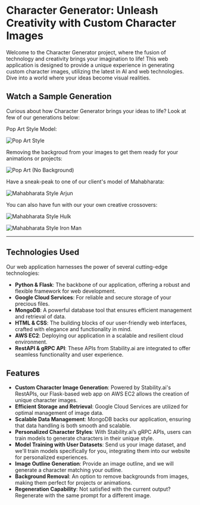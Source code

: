 # Character Generator: Unleash Creativity with Custom Character Images

Welcome to the Character Generator project, where the fusion of technology and creativity brings your imagination to life! This web application is designed to provide a unique experience in generating custom character images, utilizing the latest in AI and web technologies. Dive into a world where your ideas become visual realities.

## Watch a Sample Generation
Curious about how Character Generator brings your ideas to life? Look at few of our generations below:

Pop Art Style Model:

![Pop Art Style](https://github.com/Addy-codes/character-generator/assets/72205091/47134388-c16c-4abf-a351-6fb633dcd3bb)

Removing the backgroud from your images to get them ready for your animations or projects:

![Pop Art (No Background)](https://github.com/Addy-codes/character-generator/assets/72205091/c4627a79-7f54-4e91-90c0-91b252af6d79)

Have a sneak-peak to one of our client's model of Mahabharata:

![Mahabharata Style Arjun](https://github.com/Addy-codes/character-generator/assets/72205091/e850ef9b-591d-4404-97c7-beff3b5bd5b2)

You can also have fun with our your own creative crossovers:

![Mahabharata Style Hulk](https://github.com/Addy-codes/character-generator/assets/72205091/17b72344-6982-4a28-a611-2b335952953e)

![Mahabharata Style Iron Man](https://github.com/Addy-codes/character-generator/assets/72205091/502bfbf0-4916-48e3-888e-1d0e164def33)

---

## Technologies Used
Our web application harnesses the power of several cutting-edge technologies:
- **Python & Flask**: The backbone of our application, offering a robust and flexible framework for web development.
- **Google Cloud Services**: For reliable and secure storage of your precious files.
- **MongoDB**: A powerful database tool that ensures efficient management and retrieval of data.
- **HTML & CSS**: The building blocks of our user-friendly web interfaces, crafted with elegance and functionality in mind.
- **AWS EC2**: Deploying our application in a scalable and resilient cloud environment.
- **RestAPI & gRPC API**: These APIs from Stability.ai are integrated to offer seamless functionality and user experience.

## Features
- **Custom Character Image Generation**: Powered by Stability.ai's RestAPIs, our Flask-based web app on AWS EC2 allows the creation of unique character images.
- **Efficient Storage and Retrieval**: Google Cloud Services are utilized for optimal management of image data.
- **Scalable Data Management**: MongoDB backs our application, ensuring that data handling is both smooth and scalable.
- **Personalized Character Styles**: With Stability.ai’s gRPC APIs, users can train models to generate characters in their unique style.
- **Model Training with User Datasets**: Send us your image dataset, and we'll train models specifically for you, integrating them into our website for personalized experiences.
- **Image Outline Generation**: Provide an image outline, and we will generate a character matching your outline.
- **Background Removal**: An option to remove backgrounds from images, making them perfect for projects or animations.
- **Regeneration Capability**: Not satisfied with the current output? Regenerate with the same prompt for a different image.

